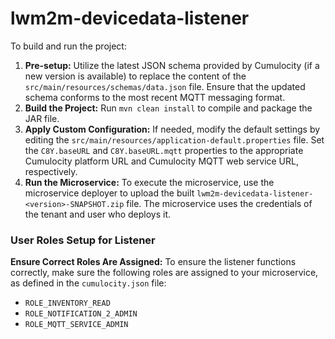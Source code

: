 # lwm2m-devicedata-listener

To build and run the project:

1. **Pre-setup:** Utilize the latest JSON schema provided by Cumulocity (if a new version is available) to replace the content of the `src/main/resources/schemas/data.json` file. Ensure that the updated schema conforms to the most recent MQTT messaging format.
2. **Build the Project:** Run `mvn clean install` to compile and package the JAR file.
3. **Apply Custom Configuration:** If needed, modify the default settings by editing the `src/main/resources/application-default.properties` file. Set the `C8Y.baseURL` and `C8Y.baseURL.mqtt` properties to the appropriate Cumulocity platform URL and Cumulocity MQTT web service URL, respectively.  
4. **Run the Microservice:** To execute the microservice, use the microservice deployer to upload the built `lwm2m-devicedata-listener-<version>-SNAPSHOT.zip` file. The microservice uses the credentials of the tenant and user who deploys it.

### User Roles Setup for Listener
**Ensure Correct Roles Are Assigned:** To ensure the listener functions correctly, make sure the following roles are assigned to your microservice, as defined in the `cumulocity.json` file:

- `ROLE_INVENTORY_READ`
- `ROLE_NOTIFICATION_2_ADMIN`
- `ROLE_MQTT_SERVICE_ADMIN`
